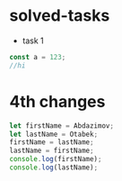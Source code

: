 # solved-tasks
* task 1
```javascript
const a = 123;
//hi
````
# 4th changes

```javascript
let firstName = Abdazimov;
let lastName = Otabek;
firstName = lastName;
lastName = firstName;
console.log(firstName);
console.log(lastName);

```